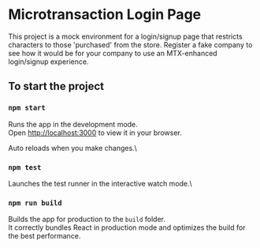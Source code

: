 # Microtransaction Login Page
This project is a mock environment for a login/signup page that restricts characters to those 'purchased' from the store. Register a fake company to see how it would be for your company to use an MTX-enhanced login/signup experience.

## To start the project

### `npm start`

Runs the app in the development mode.\
Open [http://localhost:3000](http://localhost:3000) to view it in your browser.

Auto reloads when you make changes.\

### `npm test`

Launches the test runner in the interactive watch mode.\

### `npm run build`

Builds the app for production to the `build` folder.\
It correctly bundles React in production mode and optimizes the build for the best performance.
